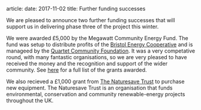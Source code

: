 article:
date: 2017-11-02
title: Further funding successes

We are pleased to announce two further funding successes that will support us
in delivering phase three of the project this winter.

We were awarded £5,000 by the Megawatt Community Energy Fund. The fund was
setup to distribute profits of the [Bristol Energy
Cooperative](http://www.bristolenergy.coop) and is manageed by the [Quartet
Community
Foundation](http://quartetcf.org.uk/grant-programmes/megawatt-community-energy-large-and-small-grants/).
It was a very competative round, with many fantastic organisations, so we are very
pleased to have received the money and the recognition and support of the wider
community. See [here](http://quartetcf.org.uk/report/grants-awarded/) for a full list of the grants awarded.

We also recieved a £1,000 grant from [The Naturesave
Trust](http://www.naturesave.co.uk/the-naturesave-trust/) to purchase new
equipment. The Naturesave Trust is an organisation that
funds environmental, conservation and community renewable-energy projects
throughout the UK.
